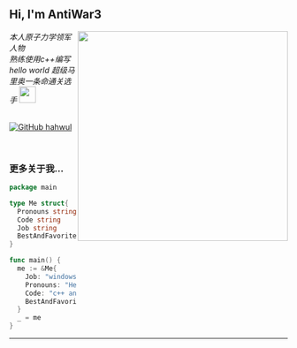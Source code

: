 <h2> Hi, I'm AntiWar3</h2>

<img align='right' src="https://github-readme-stats.vercel.app/api?username=antiwar3&show_icons=true&theme=radical" width="380">

<p><em>本人原子力学领军人物 <br>
  熟练使用c++编写hello world 
  超级马里奥一条命通关选手
  <img src="https://media.giphy.com/media/WUlplcMpOCEmTGBtBW/giphy.gif" width="30"><br><br>
 
</em></p>

[![GitHub hahwul](https://img.shields.io/github/followers/antiwar3?label=follow%20github&style=flat-square)](https://github.com/antiwar3)

<br>

### 更多关于我...

```go
package main

type Me struct{
  Pronouns string
  Code string
  Job string
  BestAndFavoriteSkill string
}

func main() {
  me := &Me{
    Job: "windows安全工程师，游戏安全工程师",
    Pronouns: "He/Him",
    Code: "c++ and Go and Everythings",
    BestAndFavoriteSkill: "Game Hacking and SoftWare Hacking :D"
  }
  _ = me
}
```
---

